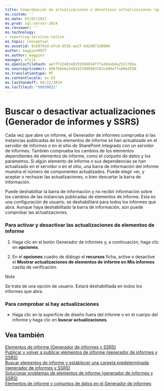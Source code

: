```yaml
---
title: Comprobación de actualizaciones o desactivar actualizaciones (generador de informes y SSRS) | Microsoft Docs
ms.custom: ''
ms.date: 03/07/2017
ms.prod: sql-server-2014
ms.reviewer: ''
ms.technology:
- reporting-services-native
ms.topic: conceptual
ms.assetid: 9c69792d-d7c4-453b-ae2f-6d2d071d8606
author: maggiesMSFT
ms.author: maggies
manager: kfile
ms.openlocfilehash: ae7f72240148291504654fffa304ebda252178ba
ms.sourcegitcommit: 8d6fb6bbe3491925909b83103c409effa006df88
ms.translationtype: MT
ms.contentlocale: es-ES
ms.lasthandoff: 04/22/2019
ms.locfileid: "59939821"
---
```

# <a name="check-for-updates-or-turn-updates-off-report-builder-and-ssrs"></a>Buscar o desactivar actualizaciones (Generador de informes y SSRS)
  Cada vez que abre un informe, el Generador de informes comprueba si las instancias publicadas de los elementos de informe se han actualizado en el servidor de informes o en el sitio de SharePoint integrado con un servidor de informes. También comprueba los cambios de los elementos dependientes de elementos de informe, como el conjunto de datos y los parámetros. Si algún elemento de informe o sus dependencias se han actualizado en el servidor o en el sitio, una barra de información del informe muestra el número de componentes actualizados. Puede elegir ver, y aceptar o rechazar las actualizaciones, o bien descartar la barra de información.  
  
 Puede deshabilitar la barra de información y no recibir información sobre los cambios de las instancias publicadas de elementos de informe. Esta es una configuración de usuario; se deshabilitará para todos los informes que abra. Aunque haya deshabilitado la barra de información, aún puede comprobar las actualizaciones.  
  
### <a name="to-turn-on-and-off-report-part-updates"></a>Para activar y desactivar las actualizaciones de elementos de informe  
  
1.  Haga clic en el botón Generador de informes y, a continuación, haga clic en **opciones**.  
  
2.  En el **opciones** cuadro de diálogo el **recursos** ficha, active o desactive el **Mostrar actualizaciones de elementos de informe en Mis informes** casilla de verificación.  
  
> [!NOTE]  
>  Se trata de una opción de usuario. Estará deshabilitada en todos los informes que abra.  
  
### <a name="to-check-for-updates"></a>Para comprobar si hay actualizaciones  
  
-   Haga clic en la superficie de diseño fuera del informe o en el cuerpo del informe y haga clic en **buscar actualizaciones**.  
  
## <a name="see-also"></a>Vea también  
 [Elementos de informe &#40;Generador de informes y SSRS&#41;](report-parts-report-builder-and-ssrs.md)   
 [Publicar y volver a publicar elementos de informe &#40;generador de informes y SSRS&#41;](report-design/publish-and-republish-report-parts-report-builder-and-ssrs.md)   
 [Buscar elementos de informe y establecer una carpeta predeterminada &#40;generador de informes y SSRS&#41;](report-design/browse-for-report-parts-and-set-a-default-folder-report-builder-and-ssrs.md)   
 [Solucionar problemas de elementos de informe &#40;generador de informes y SSRS&#41;](../../2014/reporting-services/troubleshoot-report-parts-report-builder-and-ssrs.md)   
 [Elementos de informe y conjuntos de datos en el Generador de informes](report-data/report-parts-and-datasets-in-report-builder.md)  
  
  
